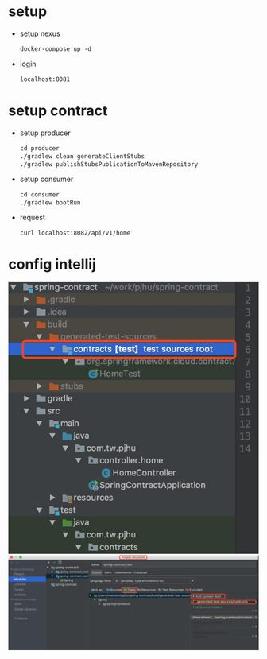 # setup
- setup nexus
    ```
    docker-compose up -d
    ```
- login
    ```
    localhost:8081
    ```
# setup contract
- setup producer
    ```
    cd producer
    ./gradlew clean generateClientStubs
    ./gradlew publishStubsPublicationToMavenRepository
    ```
    
- setup consumer
    ```
    cd consumer
    ./gradlew bootRun
    ```
- request
    ```
    curl localhost:8082/api/v1/home
    ```

# config intellij
![](config1.jpeg)
![](config2.jpeg)